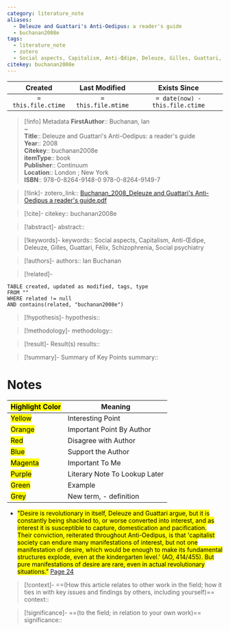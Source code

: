 ```yaml
---
category: literature_note
aliases: 
  - Deleuze and Guattari's Anti-Oedipus: a reader's guide
  - buchanan2008e
tags:
  - literature_note
  - zotero
  - Social aspects, Capitalism, Anti-Œdipe, Deleuze, Gilles, Guattari, Félix, Schizophrenia, Social psychiatry
citekey: buchanan2008e
---
```


|       Created       |    Last Modified    |          Exists Since           |
| :-----------------: | :-----------------: | :-----------------------------: |
| `= this.file.ctime` | `= this.file.mtime` | `= date(now) - this.file.ctime` |
>[!info] Metadata
> **FirstAuthor**:: Buchanan, Ian  
~    
> **Title**:: Deleuze and Guattari's Anti-Oedipus: a reader's guide  
> **Year**:: 2008   
> **Citekey**:: buchanan2008e  
> **itemType**:: book  
> **Publisher**:: Continuum  
> **Location**:: London ; New York  
> **ISBN**:: 978-0-8264-9148-0 978-0-8264-9149-7    

> [!link]-
> zotero_link:: [Buchanan_2008_Deleuze and Guattari's Anti-Oedipus a reader's guide.pdf](zotero://select/library/items/VXSNTSKV)

> [!cite]-
> citekey:: buchanan2008e

> [!abstract]-
> abstract:: 

> [!keywords]-
> keywords:: Social aspects, Capitalism, Anti-Œdipe, Deleuze, Gilles, Guattari, Félix, Schizophrenia, Social psychiatry

> [!authors]-
> authors:: Ian Buchanan

> [!related]-

```dataview
TABLE created, updated as modified, tags, type
FROM ""
WHERE related != null
AND contains(related, "buchanan2008e")
```

> [!hypothesis]-
> hypothesis:: 

> [!methodology]- 
> methodology:: 

> [!result]- Result(s) 
> results::

> [!summary]- Summary of Key Points
> summary:: 

# Notes

| <mark class="hltr-grey">Highlight Color</mark> | Meaning                       |
| ---------------------------------------------- | ----------------------------- |
| <mark class="hltr-yellow">Yellow</mark>        | Interesting Point             |
| <mark class="hltr-orange">Orange</mark>        | Important Point By Author     |
| <mark class="hltr-red">Red</mark>              | Disagree with Author          |
| <mark class="hltr-blue">Blue</mark>            | Support the Author            |
| <mark class="hltr-magenta">Magenta</mark>      | Important To Me               |
| <mark class="hltr-purple">Purple</mark>        | Literary Note To Lookup Later |
| <mark class="hltr-green">Green</mark>          | Example                       |
| <mark class="hltr-grey">Grey</mark>            | New term, - definition        |

- <mark class="hltr-yellow">"Desire is revolutionary in itself, Deleuze and Guattari argue, but it is constantly  being shackled to, or worse converted into interest, and as interest it  is susceptible to capture, domestication and pacification. Their  conviction, reiterated throughout Anti-Oedipus, is that &#39;capitalist  society can endure many manifestations of interest, but not one  manifestation of desire, which would be enough to make its fundamental structures explode, even at the kindergarten level.&#39; (AO,  414/455). But pure manifestations of desire are rare, even in actual  revolutionary situations.”</mark> [Page 24](zotero://open-pdf/library/items/VXSNTSKV?page=24&annotation=EXEMIDKZ) 

> [!context]-
> ==(How this article relates to other work in the field; how it ties in with key issues and findings by others, including yourself)==
> context:: 

> [!significance]-
> ==(to the field; in relation to your own work)==
> significance:: 
